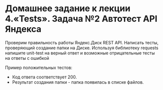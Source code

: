 # Домашнее задание к лекции 4.«Tests». Задача №2 Автотест API Яндекса

Проверим правильность работы Яндекс.Диск REST API. Написать тесты, проверяющий создание папки на Диске.
Используя библиотеку requests напишите unit-test на верный ответ и возможные отрицательные тесты на ответы с ошибкой

Пример положительных тестов:

- Код ответа соответствует 200.
- Результат создания папки - папка появилась в списке файлов.